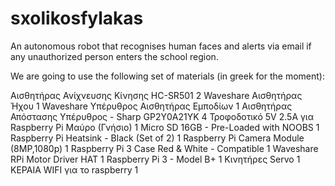 # sxolikosfylakas
An autonomous robot that recognises human faces and alerts via email if any unauthorized person enters  the school region.

We are going to use the following set of materials (in greek for the moment):

Αισθητήρας Ανίχνευσης Κίνησης HC-SR501  	2
Waveshare Αισθητήρας Ήχου 	1
Waveshare Υπέρυθρος Αισθητήρας Εμποδίων  	1
Αισθητήρας Απόστασης Υπέρυθρος - Sharp GP2Y0A21YK	4
Τροφοδοτικό 5V 2.5A για Raspberry Pi Μαύρο (Γνήσιο)	1
Micro SD 16GB - Pre-Loaded with NOOBS  	1
Raspberry Pi Heatsink - Black (Set of 2)	1
Raspberry Pi Camera Module  (8MP,1080p)	1
Raspberry Pi 3 Case Red & White - Compatible	1
Waveshare RPi Motor Driver HAT	1
Raspberry Pi 3 - Model B+  	1
Κινητήρες Servo	1
ΚΕΡΑΙΑ WIFI για το raspberry	1


